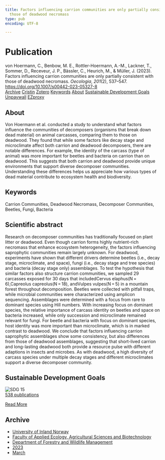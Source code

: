 ```yaml
---
title: Factors influencing carrion communities are only partially consistent with
  those of deadwood necromass
type: pub
encoding: UTF-8

---
```

<h1>Publication</h1>
<article id="csl-bib-container-F287DEWK" class="csl-bib-container">
  <div class="csl-bib-body"> <div class="csl-entry">von Hoermann, C., Benbow, M. E., Rottler-Hoermann, A.-M., Lackner, T., Sommer, D., Receveur, J. P., Bässler, C., Heurich, M., &#38; Müller, J. (2023). Factors influencing carrion communities are only partially consistent with those of deadwood necromass. <i>Oecologia</i>, <i>201</i>(2), 537–547. <a href="https://doi.org/10.1007/s00442-023-05327-8">https://doi.org/10.1007/s00442-023-05327-8</a></div> </div>
  <div class="csl-bib-buttons">
    <a href="#taxonomy-article-F287DEWK" alt="archive" class="csl-bib-button">Archive</a>
    <a href="https://app.cristin.no/results/show.jsf?id=2136167" alt="Cristin" class="csl-bib-button">Cristin</a>
    <a href="http://zotero.org/groups/5881554/items/F287DEWK" alt="Zotero" class="csl-bib-button">Zotero</a>
    <a href="#keywords-article-F287DEWK" alt="keywords" class="csl-bib-button">Keywords</a>
    <a href="#about-article-F287DEWK" alt="about_pub" class="csl-bib-button">About</a>
    <a href="#sdg-article-F287DEWK" alt="sdg" class="csl-bib-button">Sustainable Development Goals</a>
    <a href="https://link.springer.com/content/pdf/10.1007/s00442-023-05327-8.pdf" alt="Unpaywall" class="csl-bib-button">Unpaywall</a>
    <a href="https://link.springer.com/content/pdf/10.1007/s00442-023-05327-8.pdf" alt="EZproxy" class="csl-bib-button">EZproxy</a>
  </div>
  <div id="csl-bib-meta-container-F287DEWK"></div>
</article>
<div id="csl-bib-meta-F287DEWK" class="csl-bib-meta">
  <article id="about-article-F287DEWK" class="about_pub-article">
    <h1>About</h1>
    Von Hoermann et al. conducted a study to understand what factors influence the communities of decomposers (organisms that break down dead material) on animal carcasses, comparing them to those on deadwood. They found that while some factors like decay stage and microclimate affect both carrion and deadwood decomposers, there are notable differences. For example, the identity of the carcass (type of animal) was more important for beetles and bacteria on carrion than on deadwood. This suggests that both carrion and deadwood provide unique environments that support diverse decomposer communities. Understanding these differences helps us appreciate how various types of dead material contribute to ecosystem health and biodiversity.
  </article>
  <article id="keywords-article-F287DEWK" class="keywords-article">
    <h1>Keywords</h1>
    Carrion Communities, Deadwood Necromass, Decomposer Communities, Beetles, Fungi, Bacteria
  </article>
  <article id="abstract-article-F287DEWK" class="abstract-article">
    <h1>Scientific abstract</h1>
    Research on decomposer communities has traditionally focused on plant litter or deadwood. Even though carrion forms highly nutrient-rich necromass that enhance ecosystem heterogeneity, the factors influencing saprophytic communities remain largely unknown. For deadwood, experiments have shown that different drivers determine beetles (i.e., decay stage, microclimate, and space), fungi (i.e., decay stage and tree species) and bacteria (decay stage only) assemblages. To test the hypothesis that similar factors also structure carrion communities, we sampled 29 carcasses exposed for 30 days that includedCervus elaphus(N = 6),Capreolus capreolus(N = 18), andVulpes vulpes(N = 5) in a mountain forest throughout decomposition. Beetles were collected with pitfall traps, while microbial communities were characterized using amplicon sequencing. Assemblages were determined with a focus from rare to dominant species using Hill numbers. With increasing focus on dominant species, the relative importance of carcass identity on beetles and space on bacteria increased, while only succession and microclimate remained relevant for fungi. For beetle and bacteria with focus on dominant species, host identity was more important than microclimate, which is in marked contrast to deadwood. We conclude that factors influencing carrion saprophytic assemblages show some consistency, but also differences from those of deadwood assemblages, suggesting that short-lived carrion and long-lasting deadwood both provide a resource pulse with different adaptions in insects and microbes. As with deadwood, a high diversity of carcass species under multiple decay stages and different microclimates support a diverse decomposer community.
  </article>
  <article id="sdg-article-F287DEWK" class="sdg-article">
    <h1>Sustainable Development Goals</h1>
    <div class="sdg-container"><div id="sdg15" class="sdg">
        <img src="{{< params subfolder >}}images/sdg/sdg15_en.png" class="image" alt="SDG 15">
        <div class="sdg-overlay">
          <a href="/en/archive/?key=?sdg=15#archive" class="sdg-publication-count"><span>538</span> publications</a>
          <p><a href="https://sdgs.un.org/goals/goal15" class="sdg-read-more">Read More</a></p>
        </div>
      </div></div>
  </article>
  <article id="taxonomy-article-F287DEWK" class="taxonomy-article">
    <h1>Archive</h1>
    <ul>
      <li>
        <a href="/en/archive/?key=3DCRN523">University of Inland Norway</a>
      </li>
      <li>
        <a href="/en/archive/?key=T77LXH6D">Faculty of Applied Ecology, Agricultural Sciences and Biotechnology</a>
      </li>
      <li>
        <a href="/en/archive/?key=7TRARPE3">Department of Forestry and Wildlife Management</a>
      </li>
      <li>
        <a href="/en/archive/?key=WXLLSUEU">2023</a>
      </li>
      <li>
        <a href="/en/archive/?key=HU97CPNH">March</a>
      </li>
    </ul>
  </article>
</div>
